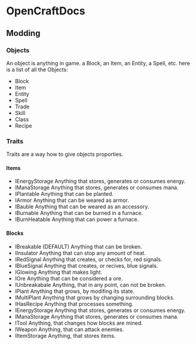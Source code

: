 # OpenCraftDocs
## Modding
### Objects
An object is anything in game. a Block, an Item, an Entity, a Spell, etc.
here is a list of all the Objects:
* Block
* Item
* Entity
* Spell
* Trade
* Skill
* Class
* Recipe

### Traits
Traits are a way how to give objects proporties.
#### Items
* IEnergyStorage
Anything that stores, generates or consumes energy.
* IManaStorage
Anything that stores, generates or consumes mana.
* IPlantable
Anything that can be planted.
* IArmor
Anything that can be weared as armor.
* IBauble
Anything that can be weared as an accessory.
* IBurnable
Anything that can be burned in a furnace.
* IBurnHeatable
Anything that can power a furnace.

#### Blocks
* IBreakable (DEFAULT)
Anything that can be broken.
* IInsulator
Anything that can stop any amount of heat.
* IRedSignal
Anything that creates, or checks for, red signals.
* IBlueSignal
Anything that creates, or recives, blue signals.
* IGlowing
Anything that makes light.
* IOre
Anything that can be considered a ore.
* IUnbreakabale
Anything, that in any point, can not be broken.
* IPlant
Anything that grows, by modifing its state.
* IMultiPlant
Anything that grows by changing surrounding blocks.
* IHasRecipe
Anything that processes something. 
* IEnergyStorage
Anything that stores, generates or consumes energy.
* IManaStorage
Anything that stores, generates or consumes mana.
* ITool
Anything, that changes how blocks are mined.
* IWeapon
Anything, that can attack enemies.
* IItemStorage
Anything, that stores items.
